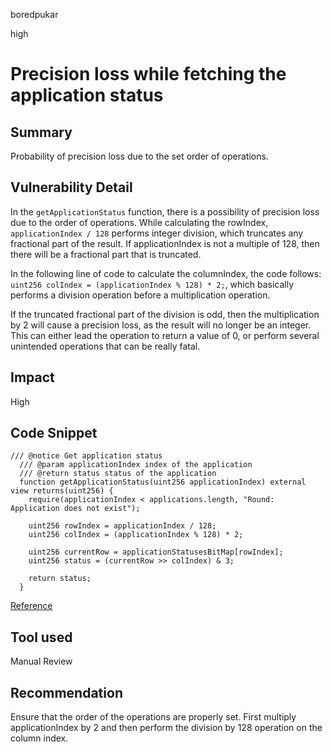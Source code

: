 boredpukar

high

# Precision loss while fetching the application status

## Summary

Probability of precision loss due to the set order of operations. 

## Vulnerability Detail

In the `getApplicationStatus` function, there is a possibility of precision loss due to the order of operations. While calculating the rowIndex, `applicationIndex / 128` performs integer division, which truncates any fractional part of the result. If applicationIndex is not a multiple of 128, then there will be a fractional part that is truncated.

In the following line of code to calculate the columnIndex, the code follows: `uint256 colIndex = (applicationIndex % 128) * 2;`, which basically performs a division operation before a multiplication operation.

If the truncated fractional part of the division is odd, then the multiplication by 2 will cause a precision loss, as the result will no longer be an integer. This can either lead the operation to return a value of 0, or perform several unintended operations that can be really fatal.

## Impact

High

## Code Snippet

```solidity
/// @notice Get application status
  /// @param applicationIndex index of the application
  /// @return status status of the application
  function getApplicationStatus(uint256 applicationIndex) external view returns(uint256) {
    require(applicationIndex < applications.length, "Round: Application does not exist");

    uint256 rowIndex = applicationIndex / 128;
    uint256 colIndex = (applicationIndex % 128) * 2;

    uint256 currentRow = applicationStatusesBitMap[rowIndex];
    uint256 status = (currentRow >> colIndex) & 3;

    return status;
  }
```

[Reference](https://github.com/allo-protocol/contracts/blob/main/contracts/round/RoundImplementation.sol#L413-#L426)

## Tool used

Manual Review

## Recommendation

Ensure that the order of the operations are properly set. First multiply applicationIndex by 2 and then perform the division by 128 operation on the column index.


